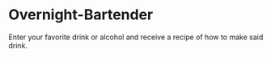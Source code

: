 # Overnight-Bartender
Enter your favorite drink or alcohol and receive a recipe of how to make said drink.
